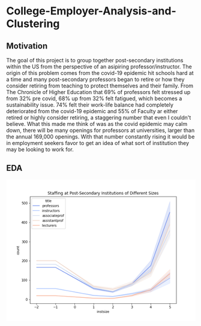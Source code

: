 # College-Employer-Analysis-and-Clustering
## Motivation
The goal of this project is to group together post-secondary institutions within the US from the perspective of an asipiring professor/instructor. The origin of this problem comes from the covid-19 epidemic hit schools hard at a time and many post-secondary professors began to retire or how they consider retiring from teaching to protect themselves and their family. From The Chronicle of Higher Education that 69% of professors felt stressed up from 32% pre covid, 68% up from 32% felt fatigued, which becomes a sustainability issue. 74% felt their work-life balance had completely deteriorated from the covid-19 epidemic and 55% of Faculty ar either retired or highly consider retiring, a staggering number that even I couldn't believe. What this made me think of was as the covid epidemic may calm down, there will be many openings for professors at universities, larger than the annual 169,000 openings. With that number constantly rising it would be in employment seekers favor to get an idea of what sort of institution they may be looking to work for.

## EDA
![image](https://github.com/Tmiglin/College-Employer-Analysis-and-Clustering/blob/main/Visuals/staffAtSize.png)
